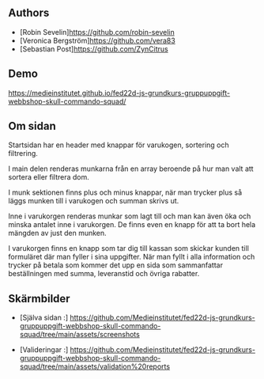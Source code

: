 
## Authors

- [Robin Sevelin]https://github.com/robin-sevelin
- [Veronica Bergström]https://github.com/vera83
- [Sebastian Post]https://github.com/ZynCitrus





## Demo

https://medieinstitutet.github.io/fed22d-js-grundkurs-gruppuppgift-webbshop-skull-commando-squad/


## Om sidan

Startsidan har en header med knappar för varukogen, sortering och filtrering.

I main delen renderas munkarna från en array beroende på hur man valt att sortera eller filtrera dom.

I munk sektionen finns plus och minus knappar, när man trycker plus så läggs munken till i varukogen och summan skrivs ut.

Inne i varukorgen renderas munkar som lagt till och man kan även öka och minska antalet inne i varukorgen. De finns even en knapp för att ta bort hela mängden av just den munken.

I varukorgen finns en knapp som tar dig till kassan som skickar kunden till formuläret där man fyller i sina uppgifter. När man fyllt i alla information och trycker på betala som kommer det upp en sida som sammanfattar beställningen med summa, leveranstid och övriga rabatter.





## Skärmbilder




- [Själva sidan :] https://github.com/Medieinstitutet/fed22d-js-grundkurs-gruppuppgift-webbshop-skull-commando-squad/tree/main/assets/screenshots


- [Valideringar :] https://github.com/Medieinstitutet/fed22d-js-grundkurs-gruppuppgift-webbshop-skull-commando-squad/tree/main/assets/validation%20reports 